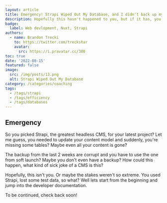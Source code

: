 ```yaml
---
layout: article
title: Emergency! Strapi Wiped Out My Database, and I didn't back up my data!
description: Hopefully this hasn't happened to you, but if it has, you're not alone, according to their forums and discord. Let's dive into the developer documentation and see what we can do to prevent this from happening again.
badge:
  label: Web devlopment, Nuxt, Strapi
authors:
  - name: Brandon Trecki
    to: https://twitter.com/treckstar
    avatar:
      src: https://i.pravatar.cc/300
toc: true
date: '2022-08-15'
featured: false
image:
  src: /img/posts/13.png
  alt: Strapi Wiped Out My Database
category: /categories/coaching
tags:
  - /tags/strapi
  - /tags/efficiency
  - /tags/databases
---
```



## Emergency

So you picked Strapi, the greatest headless CMS, for your latest project? Let me guess, you needed to update your content model and suddenly, you're missing some tables? Maybe even all your content is gone?

The backup from the last 2 weeks are corrupt and you have to use the one from soft launch? Maybe you don't even have a backup? How could this happen, what kind of sick joke of a CMS is this?

Hopefully, this isn't you. Or maybe the stakes weren't so extreme. You used Strapi, lost some test data, so what? Well lets start from the beginning and jump into the developer documentation.

To be continued, check back soon!
